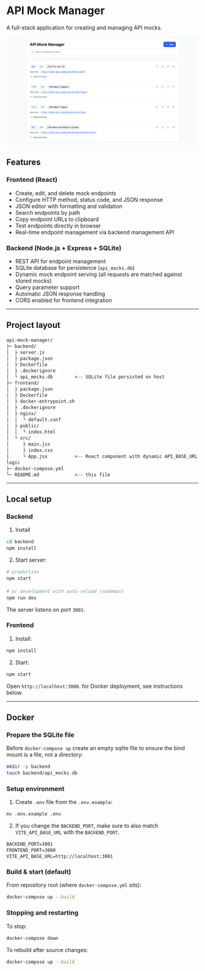 # API Mock Manager

A full-stack application for creating and managing API mocks.

![Screenshot](screenshots/image.png)

## Features

### Frontend (React)
- Create, edit, and delete mock endpoints
- Configure HTTP method, status code, and JSON response
- JSON editor with formatting and validation
- Search endpoints by path
- Copy endpoint URLs to clipboard
- Test endpoints directly in browser
- Real-time endpoint management via backend management API

### Backend (Node.js + Express + SQLite)
- REST API for endpoint management
- SQLite database for persistence (`api_mocks.db`)
- Dynamic mock endpoint serving (all requests are matched against stored mocks)
- Query parameter support
- Automatic JSON response handling
- CORS enabled for frontend integration

---

## Project layout

```
api-mock-manager/
├─ backend/
│  ├ server.js
│  ├ package.json
│  ├ Dockerfile
│  ├ .dockerignore
│  └ api_mocks.db        <-- SQLite file persisted on host
├─ frontend/
│  ├ package.json
│  ├ Dockerfile
│  ├ docker-entrypoint.sh
│  ├ .dockerignore
│  ├ nginx/
│  │  └ default.conf
│  ├ public/
│  │  └ index.html
│  └ src/
│     ├ main.jsx
│     ├ index.css
│     └ App.jsx          <-- React component with dynamic API_BASE_URL logic
├─ docker-compose.yml
└─ README.md             <-- this file
```

---

## Local setup

### Backend
1. Install
```bash
cd backend
npm install
```
2. Start server:
```bash
# production
npm start

# or development with auto-reload (nodemon)
npm run dev
```
The server listens on port `3001`.

### Frontend
1. Install:
```bash
npm install
```
2. Start:
```bash
npm start
```
Open `http://localhost:3000`. for Docker deployment, see instructions below.

---

## Docker

### Prepare the SQLite file
Before `docker-compose up` create an empty sqlite file to ensure the bind mount is a file, not a directory:
```bash
mkdir -p backend
touch backend/api_mocks.db
```

### Setup environment
1. Create `.env` file from the `.env.example`:
```bash
mv .env.example .env
```

2. If you change the `BACKEND_PORT`, make sure to also match `VITE_API_BASE_URL` with the `BACKEND_PORT`.
```env
BACKEND_PORT=3001
FRONTEND_PORT=3000
VITE_API_BASE_URL=http://localhost:3001
```

### Build & start (default)
From repository root (where `docker-compose.yml` sits):
```bash
docker-compose up --build
```

### Stopping and restarting
To stop:
```bash
docker-compose down
```
To rebuild after source changes:
```bash
docker-compose up --build
```
